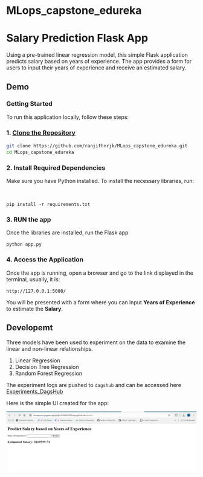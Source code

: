 # MLops_capstone_edureka

# Salary Prediction Flask App

Using a pre-trained linear regression model, this simple Flask application predicts salary based on years of experience. The app provides a form for users to input their years of experience and receive an estimated salary.
## Demo

### Getting Started

To run this application locally, follow these steps:

### 1. [Clone the Repository](https://github.com/ranjithnrjk/MLops_capstone_edureka.git)
```bash
git clone https://github.com/ranjithnrjk/MLops_capstone_edureka.git
cd MLops_capstone_edureka
```

### 2. Install Required Dependencies
<p>Make sure you have Python installed. To install the necessary libraries, run:</p><br>

```
pip install -r requirements.txt
```

### 3. RUN the app
<p>Once the libraries are installed, run the Flask app</p>

```
python app.py
```

### 4. Access the Application
Once the app is running, open a browser and go to the link displayed in the terminal, usually, it is:
```
http://127.0.0.1:5000/
```

<p>You will be presented with a form where you can input 
<b>Years of Experience</b> to estimate the <b>Salary</b>.</p>


## Developemt

Three models have been used to experiment on the data to examine the linear and non-linear relationships.
<ol>
<li>Linear Regression</li>
<li>Decision Tree Regression</li>
<li>Random Forest Regression</li>
</ol>

The experiment logs are pushed to `dagshub` and can be accessed here [Experiments_DagsHub](https://dagshub.com/ranjithkumarneeruganti/MLops_capstone_edureka)
<br>


Here is the simple UI created for the app:<br>

![UI](ui.png)
